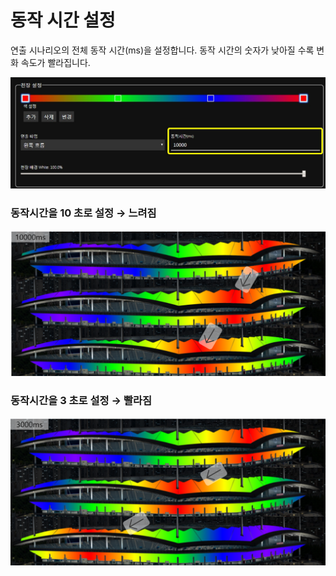 # 동작 시간 설정
연출 시나리오의 전체 동작 시간(ms)을 설정합니다.
동작 시간의 숫자가 낮아질 수록 변화 속도가 빨라집니다.

![](../image/set/speed.jpg)

### 동작시간을 10 초로 설정 &rarr; 느려짐
![](../image/set/동작시간-1.png)

### 동작시간을 3 초로 설정 &rarr; 빨라짐
![](../image/set/동작시간-2.png)
